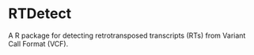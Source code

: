 # RTDetect

A R package for detecting retrotransposed transcripts (RTs) from Variant Call Format (VCF).

